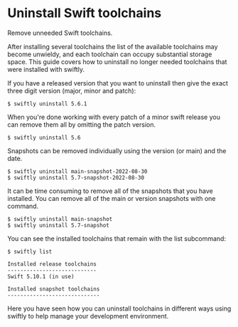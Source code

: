 # Uninstall Swift toolchains

Remove unneeded Swift toolchains.

After installing several toolchains the list of the available toolchains may become unwieldy, and each toolchain can occupy substantial storage space.
This guide covers how to uninstall no longer needed toolchains that were installed with swiftly.

If you have a released version that you want to uninstall then give the exact three digit version (major, minor and patch):

```
$ swiftly uninstall 5.6.1
```

When you're done working with every patch of a minor swift release you can remove them all by omitting the patch version.

```
$ swiftly uninstall 5.6
```

Snapshots can be removed individually using the version (or main) and the date.

```
$ swiftly uninstall main-snapshot-2022-08-30
$ swiftly uninstall 5.7-snapshot-2022-08-30
```

It can be time consuming to remove all of the snapshots that you have installed. You can remove all of the main or version snapshots with one command.

```
$ swiftly uninstall main-snapshot
$ swiftly uninstall 5.7-snapshot
```

You can see the installed toolchains that remain with the list subcommand:

```
$ swiftly list

Installed release toolchains
----------------------------
Swift 5.10.1 (in use)

Installed snapshot toolchains
-----------------------------
```

Here you have seen how you can uninstall toolchains in different ways using swiftly to help manage your development environment.
